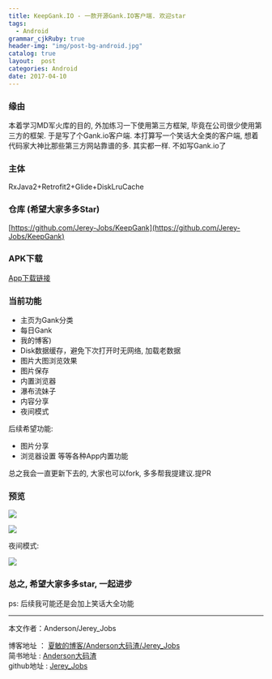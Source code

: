 ```yaml
---
title: KeepGank.IO - 一款开源Gank.IO客户端. 欢迎star
tags:
  - Android
grammar_cjkRuby: true
header-img: "img/post-bg-android.jpg"
catalog: true
layout:  post
categories: Android
date: 2017-04-10
---
```


### 缘由

本着学习MD军火库的目的, 外加练习一下使用第三方框架, 毕竟在公司很少使用第三方的框架. 于是写了个Gank.io客户端. 本打算写一个笑话大全类的客户端, 想着代码家大神比那些第三方网站靠谱的多. 其实都一样. 不如写Gank.io了

### 主体
RxJava2+Retrofit2+Glide+DiskLruCache

### 仓库 (希望大家多多Star)
[https://github.com/Jerey-Jobs/KeepGank](https://github.com/Jerey-Jobs/KeepGank)

### APK下载

[App下载链接](http://www.coolapk.com/apk/com.jerey.keepgank)


### 当前功能

- 主页为Gank分类
- 每日Gank
- 我的博客)
- Disk数据缓存，避免下次打开时无网络, 加载老数据
- 图片大图浏览效果
- 图片保存
- 内置浏览器
- 瀑布流妹子
- 内容分享
- 夜间模式

后续希望功能:
- 图片分享
- 浏览器设置
等等各种App内置功能

总之我会一直更新下去的, 大家也可以fork, 多多帮我提建议.提PR

### 预览

![](http://upload-images.jianshu.io/upload_images/2305881-d1346624ac99cba4.png?imageMogr2/auto-orient/strip%7CimageView2/2/w/1240)


![](http://upload-images.jianshu.io/upload_images/2305881-37903fe5fbd9fd9a.png?imageMogr2/auto-orient/strip%7CimageView2/2/w/1240)

夜间模式:

![](http://upload-images.jianshu.io/upload_images/2305881-cde8d3f716d7202a.png?imageMogr2/auto-orient/strip%7CimageView2/2/w/1240)

### 总之, 希望大家多多star, 一起进步

ps: 后续我可能还是会加上笑话大全功能


----------
本文作者：Anderson/Jerey_Jobs

博客地址   ： [夏敏的博客/Anderson大码渣/Jerey_Jobs][1] <br>
简书地址   :  [Anderson大码渣][2] <br>
github地址 :  [Jerey_Jobs][3]



[1]: http://jerey.cn/
[2]: http://www.jianshu.com/users/016a5ba708a0/latest_articles
[3]: https://github.com/Jerey-Jobs
